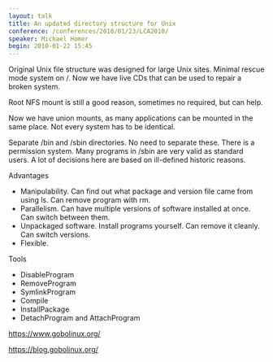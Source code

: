 ```yaml
---
layout: talk
title: An updated directory structure for Unix
conference: /conferences/2010/01/23/LCA2010/
speaker: Michael Homer
begin: 2010-01-22 15:45
---
```

Original Unix file structure was designed for large Unix sites. Minimal rescue
mode system on /. Now we have live CDs that can be used to repair a broken
system.

Root NFS mount is still a good reason, sometimes no required, but can help.

Now we have union mounts, as many applications can be mounted in the same
place. Not every system has to be identical.

Separate /bin and /sbin directories. No need to separate these. There is a
permission system. Many programs in /sbin are very valid as standard users.
A lot of decisions here are based on ill-defined historic reasons.

Advantages

* Manipulability. Can find out what package and version file came from using ls. Can remove program with rm.
* Parallelism. Can have multiple versions of software installed at once. Can switch between them.
* Unpackaged software. Install programs yourself. Can remove it cleanly. Can switch versions.
* Flexible.

Tools

* DisableProgram
* RemoveProgram
* SymlinkProgram
* Compile
* InstallPackage
* DetachProgram and AttachProgram

<https://www.gobolinux.org/>

<https://blog.gobolinux.org/>
